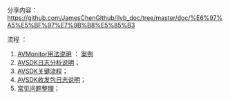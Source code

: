 分享内容：https://github.com/JamesChenGithub/ilvb_doc/tree/master/doc/%E6%97%A5%E5%BF%97%E7%9B%B8%E5%85%B3  
流程 ：
1. [AVMonitor用法说明](https://github.com/JamesChenGithub/ilvb_doc/blob/master/doc/AVMontorGuide.md)  ： [案例](http://avq.server.com/#&sdkappid=1400006909&userid=16irfqu&env=&from=2018-08-29%2019:00:00&to=2018-08-29%2020:00:00)
2. [AVSDK日志分析说明](https://github.com/JamesChenGithub/ilvb_doc/blob/master/doc/%E6%97%A5%E5%BF%97%E7%9B%B8%E5%85%B3/AVSDK%E6%97%A5%E5%BF%97%E5%88%86%E6%9E%90_%E5%9F%BA%E7%A1%80%E6%B5%81%E7%A8%8B.md)；
3. [AVSDK关键流程](https://github.com/JamesChenGithub/ilvb_doc/blob/master/doc/%E6%97%A5%E5%BF%97%E7%9B%B8%E5%85%B3/AVSDK%E6%97%A5%E5%BF%97%E5%88%86%E6%9E%90_%E5%9F%BA%E7%A1%80%E6%B5%81%E7%A8%8B.md)；
4. [AVSDK收发包日志说明](https://github.com/JamesChenGithub/ilvb_doc/blob/master/doc/%E6%97%A5%E5%BF%97%E7%9B%B8%E5%85%B3/AVSDK%E6%97%A5%E5%BF%97%E5%88%86%E6%9E%90_%E9%9D%9E%E5%B8%B8%E7%94%A8%E6%B5%81%E7%A8%8B.md)；
5. [常见问题整理](https://github.com/JamesChenGithub/ilvb_doc/blob/master/doc/%E6%97%A5%E5%BF%97%E7%9B%B8%E5%85%B3/AVSDK%E6%97%A5%E5%BF%97%E9%97%AE%E9%A2%98%E5%88%86%E7%B1%BB%E6%95%B4%E7%90%86.md)；